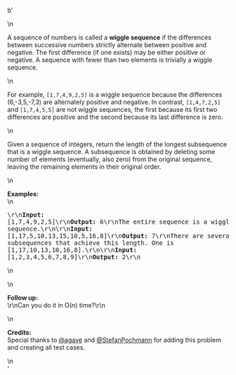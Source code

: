 b'<div class="question-description">\n<p><p>A sequence of numbers is called a <strong>wiggle sequence</strong> if the differences between successive numbers strictly alternate between positive and negative. The first difference (if one exists) may be either positive or negative. A sequence with fewer than two elements is trivially a wiggle sequence. </p>\n<p>For example, <code>[1,7,4,9,2,5]</code> is a wiggle sequence because the differences (6,-3,5,-7,3) are alternately positive and negative. In contrast, <code>[1,4,7,2,5]</code> and <code>[1,7,4,5,5]</code> are not wiggle sequences, the first because its first two differences are positive and the second because its last difference is zero.</p>\n<p>Given a sequence of integers, return the length of the longest subsequence that is a wiggle sequence. A subsequence is obtained by deleting some number of elements (eventually, also zero) from the original sequence, leaving the remaining elements in their original order.</p>\n<p><b>Examples:</b><br/>\n<pre>\r\n<b>Input:</b> [1,7,4,9,2,5]\r\n<b>Output:</b> 6\r\nThe entire sequence is a wiggle sequence.\r\n\r\n<b>Input:</b> [1,17,5,10,13,15,10,5,16,8]\r\n<b>Output:</b> 7\r\nThere are several subsequences that achieve this length. One is [1,17,10,13,10,16,8].\r\n\r\n<b>Input:</b> [1,2,3,4,5,6,7,8,9]\r\n<b>Output:</b> 2\r\n</pre>\n</p>\n<p><b>Follow up:</b><br/>\r\nCan you do it in O(<i>n</i>) time?\r\n</p>\n<p><b>Credits:</b><br/>Special thanks to <a href="https://leetcode.com/agave/">@agave</a> and <a href="https://leetcode.com/stefanpochmann/">@StefanPochmann</a> for adding this problem and creating all test cases.</p></p>\n</div>'